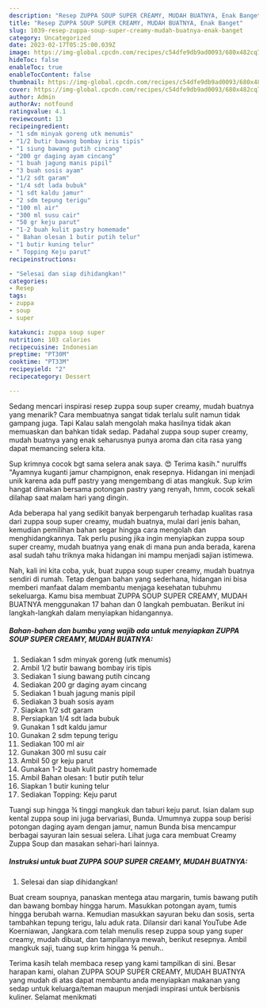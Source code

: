 ```yaml
---
description: "Resep ZUPPA SOUP SUPER CREAMY, MUDAH BUATNYA, Enak Banget"
title: "Resep ZUPPA SOUP SUPER CREAMY, MUDAH BUATNYA, Enak Banget"
slug: 1039-resep-zuppa-soup-super-creamy-mudah-buatnya-enak-banget
category: Uncategorized
date: 2023-02-17T05:25:00.039Z
image: https://img-global.cpcdn.com/recipes/c54dfe9db9ad0093/680x482cq70/zuppa-soup-super-creamy-mudah-buatnya-foto-resep-utama.jpg
hideToc: false
enableToc: true
enableTocContent: false
thumbnail: https://img-global.cpcdn.com/recipes/c54dfe9db9ad0093/680x482cq70/zuppa-soup-super-creamy-mudah-buatnya-foto-resep-utama.jpg
cover: https://img-global.cpcdn.com/recipes/c54dfe9db9ad0093/680x482cq70/zuppa-soup-super-creamy-mudah-buatnya-foto-resep-utama.jpg
author: Admin
authorAv: notfound
ratingvalue: 4.1
reviewcount: 13
recipeingredient:
- "1 sdm minyak goreng utk menumis"
- "1/2 butir bawang bombay iris tipis"
- "1 siung bawang putih cincang"
- "200 gr daging ayam cincang"
- "1 buah jagung manis pipil"
- "3 buah sosis ayam"
- "1/2 sdt garam"
- "1/4 sdt lada bubuk"
- "1 sdt kaldu jamur"
- "2 sdm tepung terigu"
- "100 ml air"
- "300 ml susu cair"
- "50 gr keju parut"
- "1-2 buah kulit pastry homemade"
- " Bahan olesan 1 butir putih telur"
- "1 butir kuning telur"
- " Topping Keju parut"
recipeinstructions:

- "Selesai dan siap dihidangkan!"
categories:
- Resep
tags:
- zuppa
- soup
- super

katakunci: zuppa soup super 
nutrition: 103 calories
recipecuisine: Indonesian
preptime: "PT30M"
cooktime: "PT33M"
recipeyield: "2"
recipecategory: Dessert

---
```



Sedang mencari inspirasi resep zuppa soup super creamy, mudah buatnya yang menarik? Cara membuatnya sangat tidak terlalu sulit namun tidak gampang juga. Tapi Kalau salah mengolah maka hasilnya tidak akan memuaskan dan bahkan tidak sedap. Padahal zuppa soup super creamy, mudah buatnya yang enak seharusnya punya aroma dan cita rasa yang dapat memancing selera kita.


Sup krimnya cocok bgt sama selera anak saya. 😍 Terima kasih.&#34; nurulffs &#34;Ayamnya kuganti jamur champignon, enak resepnya. Hidangan ini menjadi unik karena ada puff pastry yang mengembang di atas mangkuk. Sup krim hangat dimakan bersama potongan pastry yang renyah, hmm, cocok sekali dilahap saat malam hari yang dingin.

Ada beberapa hal yang sedikit banyak berpengaruh terhadap kualitas rasa dari zuppa soup super creamy, mudah buatnya, mulai dari jenis bahan, kemudian pemilihan bahan segar hingga cara mengolah dan menghidangkannya. Tak perlu pusing jika ingin menyiapkan zuppa soup super creamy, mudah buatnya yang enak di mana pun anda berada, karena asal sudah tahu triknya maka hidangan ini mampu menjadi sajian istimewa.


Nah, kali ini kita coba, yuk, buat zuppa soup super creamy, mudah buatnya sendiri di rumah. Tetap dengan bahan yang sederhana, hidangan ini bisa memberi manfaat dalam membantu menjaga kesehatan tubuhmu sekeluarga. Kamu bisa membuat ZUPPA SOUP SUPER CREAMY, MUDAH BUATNYA menggunakan 17 bahan dan 0 langkah pembuatan. Berikut ini langkah-langkah dalam menyiapkan hidangannya.

<!--inarticleads1-->

##### Bahan-bahan dan bumbu yang wajib ada untuk menyiapkan ZUPPA SOUP SUPER CREAMY, MUDAH BUATNYA:

1. Sediakan 1 sdm minyak goreng (utk menumis)
1. Ambil 1/2 butir bawang bombay iris tipis
1. Sediakan 1 siung bawang putih cincang
1. Sediakan 200 gr daging ayam cincang
1. Sediakan 1 buah jagung manis pipil
1. Sediakan 3 buah sosis ayam
1. Siapkan 1/2 sdt garam
1. Persiapkan 1/4 sdt lada bubuk
1. Gunakan 1 sdt kaldu jamur
1. Gunakan 2 sdm tepung terigu
1. Sediakan 100 ml air
1. Gunakan 300 ml susu cair
1. Ambil 50 gr keju parut
1. Gunakan 1-2 buah kulit pastry homemade
1. Ambil  Bahan olesan: 1 butir putih telur
1. Siapkan 1 butir kuning telur
1. Sediakan  Topping: Keju parut


Tuangi sup hingga ¾ tinggi mangkuk dan taburi keju parut. Isian dalam sup kental zuppa soup ini juga bervariasi, Bunda. Umumnya zuppa soup berisi potongan daging ayam dengan jamur, namun Bunda bisa mencampur berbagai sayuran lain sesuai selera. Lihat juga cara membuat Creamy Zuppa Soup dan masakan sehari-hari lainnya. 

<!--inarticleads2-->

##### Instruksi untuk buat ZUPPA SOUP SUPER CREAMY, MUDAH BUATNYA:


1. Selesai dan siap dihidangkan!

Buat cream soupnya, panaskan mentega atau margarin, tumis bawang putih dan bawang bombay hingga harum. Masukkan potongan ayam, tumis hingga berubah warna. Kemudian masukkan sayuran beku dan sosis, serta tambahkan tepung terigu, lalu aduk rata. Dilansir dari kanal YouTube Ade Koerniawan, Jangkara.com telah menulis resep zuppa soup yang super creamy, mudah dibuat, dan tampilannya mewah, berikut resepnya. Ambil mangkuk saji, tuang sup krim hingga ¾ penuh.. 

Terima kasih telah membaca resep yang kami tampilkan di sini. Besar harapan kami, olahan ZUPPA SOUP SUPER CREAMY, MUDAH BUATNYA yang mudah di atas dapat membantu anda menyiapkan makanan yang sedap untuk keluarga/teman maupun menjadi inspirasi untuk berbisnis kuliner. Selamat menikmati
